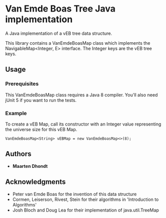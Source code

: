 # Van Emde Boas Tree Java implementation

A Java implementation of a vEB tree data structure.

This library contains a VanEmdeBoasMap class which implements the NavigableMap<Integer, E> interface. The Integer keys are the vEB tree keys. 

## Usage


### Prerequisites

This VanEmdeBoasMap class requires a Java 8 compiler. You'll also need jUnit 5 if you want to run the tests.

### Example

To create a vEB Map, call its constructor with an Integer value representing the universe size for this vEB Map.

```
VanEmdeBoasMap<String> vEBMap = new VanEmdeBoasMap<>(8);
```


## Authors

* **Maarten Dhondt**

## Acknowledgments

* Peter van Emde Boas for the invention of this data structure 
* Cormen, Leiserson, Rivest, Stein for their algorithms in 'Introduction to Algorithms'
* Josh Bloch and Doug Lea for their implementation of java.util.TreeMap


